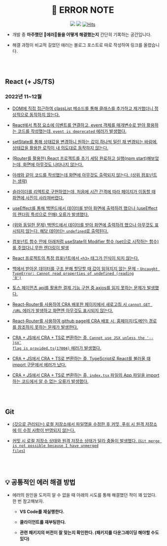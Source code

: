 <div align="center">

# 📒 ERROR NOTE

<img src="https://img.shields.io/badge/since-2022.11-grey"></a>
<img src="https://img.shields.io/badge/author-SangYoonLee-yellow"></a>
[![Hits](https://hits.seeyoufarm.com/api/count/incr/badge.svg?url=https%3A%2F%2Fgithub.com%2FSangYoonLee1231%2FERROR-Note&count_bg=%2379C83D&title_bg=%23555555&icon=&icon_color=%23E7E7E7&title=hits&edge_flat=false)](https://hits.seeyoufarm.com)

</div>

- 개발 중 <strong>마주했던 🚨에러🚨들을 어떻게 해결했는지</strong> 간단히 기록하는 공간입니다.

- 해결 과정이 비교적 길었던 애러는 블로그 포스트로 따로 작성하여 링크를 올렸습니다.

<br/><br/>

## React (+ JS/TS)

### 2022년 11~12월

- <a href="https://github.com/SangYoonLee1231/ERROR-Note/blob/main/React/%5B22.11.04%5D%20DOM%EC%97%90%20%EC%A7%81%EC%A0%91%20%EC%A0%91%EA%B7%BC%ED%95%98%EC%97%AC%20classList%20%EB%A9%94%EC%86%8C%EB%93%9C%EB%A5%BC%20%ED%86%B5%ED%95%B4%20%ED%81%B4%EB%9E%98%EC%8A%A4%EB%A5%BC%20%EC%B6%94%EA%B0%80%ED%95%98%EA%B3%A0%20%EC%A0%9C%EA%B1%B0%ED%96%88%EB%8D%94%EB%8B%88%20%EC%A0%95%EC%83%81%EC%A0%81%EC%9C%BC%EB%A1%9C%20%EB%8F%99%EC%9E%91%ED%95%98%EC%A7%80%20%EC%95%8A%EB%8A%94%EB%8B%A4.md">DOM에 직접 접근하여 classList 메소드를 통해 클래스를 추가하고 제거했더니 정상적으로 동작하지 않는다.</a>

- <a href="https://github.com/SangYoonLee1231/ERROR-Note/blob/main/React/%5B22.11.04%5D%20React%EC%97%90%EC%84%9C%20%ED%8A%B9%EC%A0%95%20%EC%9A%94%EC%86%8C%EC%97%90%20%EC%9D%B4%EB%B2%A4%ED%8A%B8%EB%A5%BC%20%EC%97%B0%EA%B2%B0%ED%95%98%EA%B3%A0%2C%20event%20%EA%B0%9D%EC%B2%B4%EB%A5%BC%20%EB%A7%A4%EA%B0%9C%EB%B3%80%EC%88%98%EB%A1%9C%20%EB%B0%9B%EC%95%84%20%ED%99%9C%EC%9A%A9%ED%95%98%EB%8A%94%20%EC%BD%94%EB%93%9C%EB%A5%BC%20%EC%9E%91%EC%84%B1%ED%96%88%EB%8A%94%EB%8D%B0%2C%20event%20is%20deprecated%20%EC%97%90%EB%9F%AC%EA%B0%80%20%EB%B0%9C%EC%83%9D%ED%96%88%EB%8B%A4.md">React에서 특정 요소에 이벤트를 연결하고, event 객체를 매개변수로 받아 활용하는 코드를 작성했는데, <code>event is deprecated</code> 에러가 발생했다.</a>
- <a href="https://github.com/SangYoonLee1231/ERROR-Note/blob/main/React/%5B22.11.04%5D%20setState%EB%A5%BC%20%ED%86%B5%ED%95%B4%20%EC%83%81%ED%83%9C%EA%B0%92%EC%9D%84%20%EB%B3%80%EA%B2%BD%ED%95%98%EB%8B%88%20%EC%9B%90%ED%95%98%EB%8A%94%20%EA%B0%92%EC%9D%B4%20%ED%95%98%EB%82%98%EC%94%A9%20%EB%B0%80%EB%A6%B0%20%EC%B1%84%20%EB%B3%80%EA%B2%BD%EB%90%98%EB%8A%94%20%EB%B0%94%EB%9E%8C%EC%97%90%2C%20%EC%83%81%ED%83%9C%EA%B0%92%EC%9D%84%20%ED%99%9C%EC%9A%A9%ED%95%9C%20%EB%A1%9C%EC%A7%81%EC%9D%B4%20%EB%82%B4%20%EC%9D%98%EB%8F%84%EB%8C%80%EB%A1%9C%20%EB%8F%99%EC%9E%91%ED%95%98%EC%A7%80%20%EC%95%8A%EB%8A%94%EB%8B%A4.md">setState를 통해 상태값을 변경하니 원하는 값이 하나씩 밀린 채 변경되는 바람에, 상태값을 활용한 로직이 내 의도대로 동작하지 않는다.</a>
- <a href="https://github.com/SangYoonLee1231/ERROR-Note/blob/main/React/%5B22.11.15%5D%20(Router%EB%A5%BC%20%ED%99%9C%EC%9A%A9%ED%95%9C)%20React%20%ED%94%84%EB%A1%9C%EC%A0%9D%ED%8A%B8%EB%A5%BC%20%EC%B4%88%EA%B8%B0%20%EC%84%B8%ED%8C%85%20%EC%99%84%EB%A3%8C%ED%95%98%EA%B3%A0%20%EC%8B%A4%ED%96%89(npm%20start)%ED%95%B4%EB%B3%B4%EC%95%98%EB%8A%94%EB%8D%B0%2C%20%ED%99%94%EB%A9%B4%EC%97%90%20%EC%95%84%EB%AC%B4%EA%B2%83%EB%8F%84%20%EB%82%98%ED%83%80%EB%82%98%EC%A7%80%20%EC%95%8A%EB%8A%94%EB%8B%A4.md">(Router를 활용한) React 프로젝트를 초기 세팅 완료하고 실행(npm start)해보았는데, 화면에 아무것도 나타나지 않는다.</a>
- <a href="https://github.com/SangYoonLee1231/ERROR-Note/blob/main/React/%5B22.11.15%5D%20%EC%95%84%EB%9E%98%EC%99%80%20%EA%B0%99%EC%9D%B4%20%EC%BD%94%EB%93%9C%EB%A5%BC%20%EC%9E%91%EC%84%B1%ED%96%88%EB%8A%94%EB%8D%B0%20%ED%99%94%EB%A9%B4%EC%97%90%20%EC%95%84%EB%AC%B4%EA%B2%83%EB%8F%84%20%EC%B6%9C%EB%A0%A5%EB%90%98%EC%A7%80%20%EC%95%8A%EB%8A%94%EB%8B%A4.%20(%EC%83%81%EC%9C%84%20%EC%BB%B4%ED%8F%AC%EB%84%8C%ED%8A%B8%EB%8A%94%20%EC%83%9D%EB%9E%B5).md">아래와 같이 코드를 작성했는데 화면에 아무것도 출력되지 않는다. (상위 컴포넌트는 생략)</a>
- <a href="https://github.com/SangYoonLee1231/ERROR-Note/blob/main/React/%5B22.11.18%5D%20%EC%8A%AC%EB%9D%BC%EC%9D%B4%EB%8D%94%EB%A5%BC%20%EB%A6%AC%EC%97%91%ED%8A%B8%EB%A1%9C%20%EA%B5%AC%ED%98%84%ED%95%98%EC%98%80%EB%8A%94%EB%8D%B0%2C%20%EC%B2%98%EC%9D%8C%EC%97%90%20%EC%8B%9C%EA%B0%84%20%EA%B0%84%EA%B2%A9%EC%97%90%20%EB%94%B0%EB%9D%BC%20%ED%8E%98%EC%9D%B4%EC%A7%80%EA%B0%80%20%EC%9D%B4%EB%8F%99%ED%95%A0%20%EB%95%8C%20%ED%99%94%EB%A9%B4%EC%97%90%20%EC%82%AC%EC%A7%84%EC%9D%B4%20%EC%82%AC%EB%9D%BC%EC%A0%B8%EB%B2%84%EB%A0%B8%EB%8B%A4.md">슬라이더를 리엑트로 구현하였는데, 처음에 시간 간격에 따라 페이지가 이동할 때 화면에 사진이 사라져버렸다.</a>
- <a href="https://github.com/SangYoonLee1231/ERROR-Note/blob/main/React/%5B22.11.22%5D%20useEffect%EB%A5%BC%20%ED%86%B5%ED%95%B4%20%EB%B0%B1%EC%97%94%EB%93%9C%EC%97%90%EC%84%9C%20%EB%8D%B0%EC%9D%B4%ED%84%B0%EB%A5%BC%20%EB%B0%9B%EC%95%84%20%ED%99%94%EB%A9%B4%EC%97%90%20%EC%B6%9C%EB%A0%A5%ED%95%98%EB%A0%A4%20%ED%96%88%EC%9C%BC%EB%82%98%20(useEffect%EC%9D%98%20%EB%A0%8C%EB%8D%94%EB%A7%81%20%ED%8A%B9%EC%84%B1%EC%9C%BC%EB%A1%9C%20%EC%9D%B8%ED%95%B4)%20%EC%98%A4%EB%A5%98%EA%B0%80%20%EB%B0%9C%EC%83%9D%ED%96%88%EB%8B%A4.md">useEffect를 통해 백엔드에서 데이터를 받아 화면에 출력하려 했으나 (useEffect의 렌더링 특성으로 인해) 오류가 발생했다.</a>
- <a href="https://github.com/SangYoonLee1231/ERROR-Note/blob/main/React/%5B22.11.22%5D%20(%EC%9C%84%EC%99%80%20%EB%8F%99%EC%9D%BC%ED%95%9C%20%EB%AC%B8%EC%A0%9C)%20%EB%B0%B1%EC%97%94%EB%93%9C%EC%97%90%EC%84%9C%20%EB%8D%B0%EC%9D%B4%ED%84%B0%EB%A5%BC%20%EB%B0%9B%EC%95%84%20%ED%99%94%EB%A9%B4%EC%97%90%20%EC%B6%9C%EB%A0%A5%ED%95%98%EB%A0%A4%20%ED%96%88%EC%9C%BC%EB%82%98%20%EC%95%84%EB%AC%B4%EA%B2%83%EB%8F%84%20%ED%91%9C%EC%8B%9C%EB%90%98%EC%A7%80%20%EC%95%8A%EB%8A%94%EB%8B%A4.%20%ED%95%B4%EB%8B%B9%20%EB%8D%B0%EC%9D%B4%ED%84%B0%EB%8A%94%20undefined%EB%A1%9C%20%EC%B6%9C%EB%A0%A5%EB%90%9C%EB%8B%A4.md">(위와 동일한 문제) 백엔드에서 데이터를 받아 화면에 출력하려 했으나 아무것도 표시되지 않는다. 해당 데이터는 <code>undefined</code>로 출력된다.</a>
- <a href="https://github.com/SangYoonLee1231/ERROR-Note/blob/main/React/%5B22.11.23%5D%20%EC%BB%B4%ED%8F%AC%EB%84%8C%ED%8A%B8%20%ED%95%A8%EC%88%98%20%EC%95%88%EC%97%90%20%EC%95%84%EB%9E%98%EC%B2%98%EB%9F%BC%20useState%EC%9D%98%20Modifier%20%ED%95%A8%EC%88%98%20(set%EC%9C%BC%EB%A1%9C%20%EC%8B%9C%EC%9E%91%ED%95%98%EB%8A%94%20%ED%95%A8%EC%88%98)%EB%A5%BC%20%EC%A3%BC%EC%97%88%EB%8B%A4%EB%8B%88%20%EB%AC%B4%ED%95%9C%20%EB%A0%8C%EB%8D%94%EB%A7%81%EC%9D%B4%20%EB%B0%9C%EC%83%9D.md">컴포넌트 함수 안에 아래처럼 useState의 Modifier 함수 (set으로 시작하는 함수)를 주었다니 무한 렌더링이 발생</a>
- <a href="https://github.com/SangYoonLee1231/ERROR-Note/blob/main/React/%5B22.11.23%5D%20React%20%ED%94%84%EB%A1%9C%EC%A0%9D%ED%8A%B8%EC%9D%98%20%ED%8A%B9%EC%A0%95%20%EC%BB%B4%ED%8F%AC%EB%84%8C%ED%8A%B8%EC%97%90%EC%84%9C%20h3%20%ED%83%9C%EA%B7%B8%EA%B0%80%20%EC%9D%B8%EC%8B%9D%EC%9D%B4%20%EB%90%98%EC%A7%80%20%EC%95%8A%EB%8A%94%EB%8B%A4.md">React 프로젝트의 특정 컴포넌트에서 <code>\<h3></code> 태그가 인식이 되지 않는다.</a>
- <a href="https://github.com/SangYoonLee1231/ERROR-Note/blob/main/React/%5B22.11.23%5D%20%EB%B0%B1%EC%97%90%EC%84%9C%20%EB%B0%9B%EC%95%84%EC%98%A8%20%EB%8D%B0%EC%9D%B4%ED%84%B0%EB%A5%BC%20%EA%B5%AC%EC%A1%B0%20%EB%B6%84%ED%95%B4%20%ED%95%A0%EB%8B%B9%ED%95%A0%20%EB%95%8C%20%EA%B0%92%EC%9D%B4%20%EC%9D%BD%ED%98%80%EC%A7%80%EC%A7%80%20%EC%95%8A%EB%8A%94%20%EB%AC%B8%EC%A0%9C%20-%20Uncaught%20TypeError%20Cannot%20read%20properties%20of%20undefined%20reading%200.md">백에서 받아온 데이터를 구조 분해 할당할 때 값이 읽혀지지 않는 문제 - <code>Uncaught TypeError: Cannot read properties of undefined (reading '0')</code></a>
- <a href="https://github.com/SangYoonLee1231/ERROR-Note/blob/main/React/%5B22.12.09%5D%20%ED%86%A0%EC%8A%A4%20%ED%8E%98%EC%9D%B4%EB%A8%BC%EC%B8%A0%20api%EB%A5%BC%20%ED%99%9C%EC%9A%A9%ED%95%9C%20%EA%B2%B0%EC%A0%9C%20%EA%B8%B0%EB%8A%A5%20%EA%B5%AC%ED%98%84%20%EC%A4%91%20axios%EB%A5%BC%20%EC%9D%BD%EC%A7%80%20%EB%AA%BB%ED%95%98%EB%8A%94%20%EB%AC%B8%EC%A0%9C.md">토스 페이먼츠 api를 활용한 결제 기능 구현 중 axios를 읽지 못하는 문제가 발생했다.</a>
- <a href="https://github.com/SangYoonLee1231/ERROR-Note/blob/main/React/%5B22.12.22%5D%20React%20Router%EB%A5%BC%20%EC%83%88%EB%A1%9C%EA%B3%A0%EC%B9%A8%20%EC%8B%9C%20%EB%B0%9C%EC%83%9D%ED%95%98%EB%8A%94%20cannot%20GET%20URL%20%EC%97%90%EB%9F%AC.md">React-Router를 사용하여 CRA 배포한 페이지에서 새로고침 시 <code>cannot GET /URL</code> 에러가 발생하고 화면엔 아무것도 표시되지 않는다.</a>
- <a href="https://github.com/SangYoonLee1231/ERROR-Note/blob/main/React/%5B22.12.22%5D%20React-Router%EB%A5%BC%20%EC%82%AC%EC%9A%A9%ED%95%98%EC%97%AC%20CRA%20%EB%B0%B0%ED%8F%AC%20%EC%8B%9C%20%ED%99%88%ED%8E%98%EC%9D%B4%EC%A7%80%20%EA%B2%BD%EB%A1%9C%EB%A5%BC%20%EC%B0%B8%EC%A1%B0%ED%95%98%EC%A7%80%20%EB%AA%BB%ED%95%9C%EB%8B%A4.md">React-Router를 사용하여 github page에 CRA 배포 시, 홈페이지(도메인) 경로를 참조하지 못하는 문제가 발생한다.</a>
- <a href="https://github.com/SangYoonLee1231/ERROR-Note/blob/main/React/%5B22.12.29%5D%20Cannot%20use%20JSX%20unless%20the%20'--jsx'%20flag%20is%20provided.ts(17004).md">CRA + JS에서 CRA + TS로 변환하는 중, <code>Cannot use JSX unless the '--jsx' flag is provided.ts(17004)</code> 에러가 발생했다.</a>
- <a href="https://github.com/SangYoonLee1231/ERROR-Note/blob/main/React/%5B22.12.31%5DTypeScript%EB%A1%9C%20React%EB%A5%BC%20%EB%B6%88%EB%9F%AC%EC%98%AC%20%EB%95%8C%20import%20%EA%B5%AC%EB%AC%B8%EC%9D%B4%20JS%EC%99%80%20%EB%8B%AC%EB%9D%BC%EC%A7%84%EB%8B%A4.md">CRA + JS에서 CRA + TS로 변환하는 중, TypeScript로 React를 불러올 때 import 구문에서 에러가 났다.</a>
- <a href="https://github.com/SangYoonLee1231/ERROR-Note/blob/main/React/%5B22.12.31%5D%20CRA%20%2B%20JS%EC%97%90%EC%84%9C%20CRA%20%2B%20TS%EB%A1%9C%20%EB%B3%80%ED%99%98%ED%95%98%EB%8A%94%20%EC%A4%91%2C%20index.tsx%20%ED%8C%8C%EC%9D%BC%EC%9D%98%20App%20%ED%8C%8C%EC%9D%BC%EC%9D%84%20import%20%ED%95%98%EB%8A%94%20%EC%BD%94%EB%93%9C%EC%97%90%EC%84%9C%20%EC%95%8C%20%EC%88%98%20%EC%97%86%EB%8A%94%20%EC%98%A4%EB%A5%98%EA%B0%80%20%EB%B0%9C%EC%83%9D%ED%96%88%EB%8B%A4.md">CRA + JS에서 CRA + TS로 변환하는 중, <code>index.tsx</code> 파일의 App 파일을 import 하는 코드에서 알 수 없는 오류가 발생했다.</a>
<!-- - <a href=""></a> -->

<br/><br/>

## Git

- <a href="https://github.com/SangYoonLee1231/ERROR-Note/blob/main/Git/%5B22.11.15%5D%20(%EA%B9%83%EC%9C%BC%EB%A1%9C%20%EA%B4%80%EB%A6%AC%EB%90%98%EB%8A%94)%20%EB%A1%9C%EC%BB%AC%20%EC%A0%80%EC%9E%A5%EC%86%8C%EC%97%90%EC%84%9C%20%ED%8C%8C%EC%9D%BC%EB%AA%85%EC%9D%84%20%EC%88%98%EC%A0%95%ED%95%9C%20%ED%9B%84%20%EC%BB%A4%EB%B0%8B%2C%20%ED%91%B8%EC%89%AC%20%EC%8B%9C%20%EC%9B%90%EA%B2%A9%20%EC%A0%80%EC%9E%A5%EC%86%8C%EC%97%90%20%EC%9D%B4%20%EC%88%98%EC%A0%95%20%EC%82%AC%ED%95%AD%EC%9D%B4%20%EB%B0%98%EC%98%81%EB%90%98%EC%A7%80%20%EC%95%8A%EB%8A%94%EB%8B%A4.md">(깃으로 관리되는) 로컬 저장소에서 파일명을 수정한 후 커밋, 푸쉬 시 원격 저장소에 이 수정 사항이 반영되지 않는다.</a>

- <a href="https://github.com/SangYoonLee1231/ERROR-Note/blob/main/Git/%5B23.01.18%5D%20Git%20merge%20is%20not%20possible%20because%20I%20have%20unmerged%20files.md">커밋 시 로컬 저장소 상태와 원격 저장소 상태가 달라 충돌이 발생했다. (<code>Git merge is not possible because I have unmerged files</code>)</a>
<!-- - <a href=""></a> -->

<br/><br/>

## 💡 공통적인 에러 해결 방법

- 에러의 원인을 도저히 알 수 없을 때 아래의 시도를 통해 해결했던 적이 꽤 있었다. 한 번 참고해보자.

  - <strong>VS Code를 재실행한다.</strong>

  - <strong>클라이언트를 재부팅한다.</strong>

  - <strong>관련 패키지의 버전이 잘 맞는지 확인한다. (패키지를 다운그레이딩 해야할 수도 있다)</strong>

<br/><br/>

